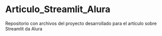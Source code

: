 ﻿# Articulo_Streamlit_Alura
Repositorio con archivos del proyecto desarrollado para el artículo sobre Streamlit da Alura
